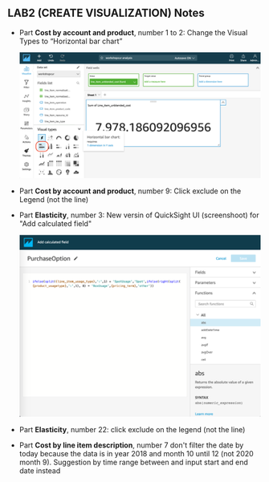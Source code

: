 ## LAB2 (CREATE VISUALIZATION) Notes

* Part **Cost by account and product**, number 1 to 2: Change the Visual Types to “Horizontal bar chart”
   
   ![](../images/quicksight_changevisualtype.png)
   
* Part **Cost by account and product**, number 9: Click exclude on the Legend (not the line)

* Part **Elasticity**, number 3: New versin of QuickSight UI (screenshoot) for "Add calculated field"
   
   ![](../images/quicksight_calculatedfield.png)
   
* Part **Elasticity**, number 22: click exclude on the legend (not the line)

* Part **Cost by line item description**, number 7 don't filter the date by today because the data is in year 2018 and month 10 until 12 (not 2020 month 9). Suggestion by time range between and input start and end date instead
